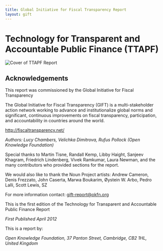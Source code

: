 ```yaml
---
title: Global Initiative for Fiscal Transparency Report
layout: gift
---
```


# Technology for Transparent and Accountable Public Finance (TTAPF)
![Cover of TTAPF Report](http://farm8.staticflickr.com/7077/7272474142_5d2b3fb27b_o.jpg)
## Acknowledgements

This report was commissioned by the Global Initiative for Fiscal Transparency

The Global Initiative for Fiscal Transparency (GIFT) is a multi-stakeholder action network working to advance and institutionalize global norms and significant, continuous improvements on fiscal transparency, participation, and accountability in countries around the world.

<http://fiscaltransparency.net/>

*Authors: Lucy Chambers, Velichka Dimitrova, Rufus Pollock (Open Knowledge Foundation)*

Special thanks to Martin Tisne, Randall Kemp, Libby Haight, Sanjeev Khagram, Friedrich Lindenberg, Vivek Ramkumar, Laura Newman, and the many contributors who provided sections for the report. 

We would also like to thank the Noun Project artists:
Andrew Cameron, Denis Frezzato, John Caserta, Marwa Boukarim, Øystein W. Arbo, Pedro Lalli, Scott Lewis, SZ

For more information contact: <gift-report@okfn.org>

This is the first edition of the Technology for Transparent and Accountable Public Finance Report

*First Published April 2012*

This is a report by: 

<address>
Open Knowledge Foundation,
37 Panton Street, Cambridge,
CB2 1HL,
United Kingdom
</address>
